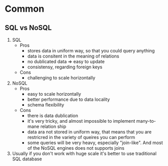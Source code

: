 # Common

## SQL vs NoSQL
1. SQL
    * Pros
        * stores data in uniform way, so that you could query anything
        * data is consitent in the meaning of relations
        * no dublicated data => easy to update
        * consistensy, regarding foreign keys
    * Cons
        * challenging to scale horizontally
1. NoSQL
    * Pros
        * easy to scale horizontally
        * better performance due to data locality
        * schema flexibility
    * Cons
        * there is data dublication
        * it's very tricky, and almost impossible to implement many-to-mane relation ship
        * data ara not stored in uniform way, that means that you are restricred in the variety of queires you can perform
        * some queries will be very heavy, especially "join-like". And most of the NoSQL engines does not supports joins
1. Usually if you don't work with huge scale it's better to use traditional SQL database
